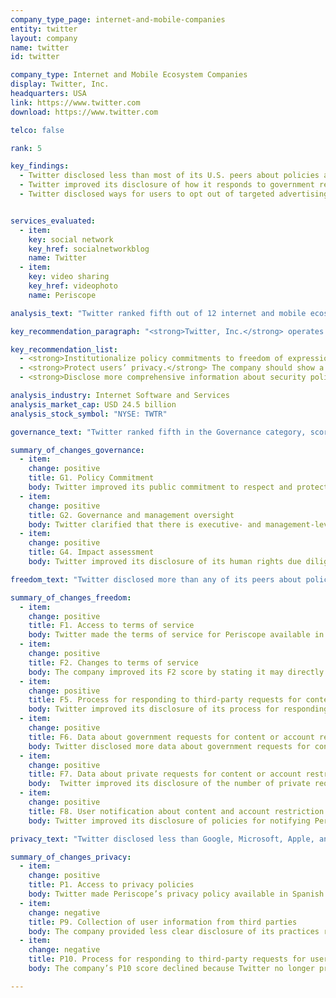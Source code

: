 ```yaml
---
company_type_page: internet-and-mobile-companies
entity: twitter
layout: company
name: twitter
id: twitter

company_type: Internet and Mobile Ecosystem Companies
display: Twitter, Inc.
headquarters: USA
link: https://www.twitter.com
download: https://www.twitter.com

telco: false

rank: 5

key_findings:
  - Twitter disclosed less than most of its U.S. peers about policies affecting users’ privacy, but disclosed more about policies affecting freedom of expression than any company in the Index.
  - Twitter improved its disclosure of how it responds to government requests to remove content and restrict accounts.
  - Twitter disclosed ways for users to opt out of targeted advertising, which indicates that targeted advertising is on by default. It also disclosed it does not respond to “Do Not Track” signals from users asking the company not to track them across third-party websites.


services_evaluated:
  - item:
    key: social network
    key_href: socialnetworkblog
    name: Twitter
  - item:
    key: video sharing
    key_href: videophoto
    name: Periscope

analysis_text: "Twitter ranked fifth out of 12 internet and mobile ecosystem companies, disclosing less about its policies affecting privacy than most of its U.S. peers. The company’s score improved in the 2018 Index due to improved public commitments to users’ freedom of expression and greater clarity in its transparency reporting on content removal requests. However, Twitter’s privacy score declined due to a change in its privacy policy stating that the company no longer responds to “Do Not Track” signals, and a lack of clear examples about how it implements its process for responding to government or private requests for user information. In addition,<a href=\"https://www.congress.gov/bill/114th-congress/house-bill/2048\" target=\"_blank\">U.S. law</a> prevents companies from disclosing the exact number of government requests for stored and real-time user information they receive, which prevented Twitter from being fully transparent in that area."

key_recommendation_paragraph: "<strong>Twitter, Inc.</strong> operates a global social sharing platform with products and services that allow users to create, share, and find content on the Twitter social network and to livestream videos on Periscope. Twitter also provides advertising services and developer tools."

key_recommendation_list:
  - <strong>Institutionalize policy commitments to freedom of expression and privacy.</strong> Twitter should disclose whether and how it is implementing mechanisms such as human rights impact assessments and employee training, to demonstrate that it has institutionalized commitments to respect users’ digital rights.
  - <strong>Protect users’ privacy.</strong> The company should show a stronger commitment to protect users' privacy by not sharing users' information for targeted advertising unless they opt in. It should also commit to respect signals from users to not track them across third-party websites.
  - <strong>Disclose more comprehensive information about security policies and practices.</strong> Twitter should improve its disclosure of its internal processes for keeping user data secure, including the company’s policies for responding to data breaches.

analysis_industry: Internet Software and Services
analysis_market_cap: USD 24.5 billion
analysis_stock_symbol: "NYSE: TWTR"

governance_text: "Twitter ranked fifth in the Governance category, scoring lower than most U.S. internet and mobile ecosystem companies evaluated, despite some notable improvements. The company strengthened its public commitment to respect users’ freedom of expression and privacy (G1), improved its disclosure of senior-level oversight over these issues (G2), and disclosed a commitment to conduct human rights risk assessments when launching new products or entering into new markets (G4). While it disclosed that it regularly engages with a range of stakeholders on freedom of expression and privacy issues (G5), Twitter is not a member of a multi-stakeholder initiative like the Global Network Initiative (GNI), whose members not only make commitments but also undergo independent assessments to verify whether they have implemented and institutionalized them. As a result, Twitter’s disclosure in the Governance category suffered compared to its GNI peers."

summary_of_changes_governance:
  - item:
    change: positive
    title: G1. Policy Commitment
    body: Twitter improved its public commitment to respect and protect freedom of expression and privacy rights by publishing a new policy ("Defending and respecting the rights of people using our service") that articulates a clear commitment to defend users' rights.
  - item:
    change: positive
    title: G2. Governance and management oversight
    body: Twitter clarified that there is executive- and management-level oversight over freedom of expression and privacy issues within the company.
  - item:
    change: positive
    title: G4. Impact assessment
    body: Twitter improved its disclosure of its human rights due diligence practices by explaining that it evaluates risks associated with launching new activities, services, or entering into new markets.

freedom_text: "Twitter disclosed more than any of its peers about policies affecting freedom of expression.<br /><br /><strong>Content and account restrictions:</strong> Twitter disclosed more than any other internet and mobile ecosystem company about its process for terms of service enforcement (F3, F4, F8). It disclosed more than most other companies about why it may restrict content or accounts (F3). It was one of only four companies, including Facebook, Microsoft, and Google, to disclose any data about its terms of service enforcement, reporting the number of accounts it restricted due to terrorist content and from legal requests to remove content or restrict accounts for violating Twitter’s rules (F4). However, the data did not include all of the actions the company might take to enforce its rules.<br /><br /><strong>Content and account restriction requests:</strong> Twitter disclosed less than Google and Oath about how it handles government and private requests to restrict content or accounts (F5-F7). It disclosed more data about government requests to restrict content or accounts than several of its U.S. peers (F6), and it provided more data than any other company about private requests to restrict content or accounts (F7).<br /><br /><strong>Identity policy:</strong> Twitter and Microsoft were the only two internet and mobile ecosystem companies that disclosed that they <a href=\"https://help.twitter.com/articles/41949?lang=en\" target=\"_blank\">do not require users to verify their identity</a> with a government-issued ID or other information tied to their offline identity (F11)."

summary_of_changes_freedom:
  - item:
    change: positive
    title: F1. Access to terms of service
    body: Twitter made the terms of service for Periscope available in Spanish.
  - item:
    change: positive
    title: F2. Changes to terms of service
    body: The company improved its F2 score by stating it may directly notify Periscope users of changes to its terms of service policy.
  - item:
    change: positive
    title: F5. Process for responding to third-party requests for content or account restriction
    body: Twitter improved its disclosure of its process for responding to requests to remove content or restrict accounts, from foreign governments and private parties, and provided examples of how it responds to government requests.
  - item:
    change: positive
    title: F6. Data about government requests for content or account restriction
    body: Twitter disclosed more data about government requests for content and account restrictions it received for Periscope, including the number of accounts affected, pieces of content specified for removal, and the number of such requests with which it complied.
  - item:
    change: positive
    title: F7. Data about private requests for content or account restriction
    body:  Twitter improved its disclosure of the number of private requests for content and account removals or restrictions it received and with which it complied.
  - item:
    change: positive
    title: F8. User notification about content and account restriction
    body: Twitter improved its disclosure of policies for notifying Periscope users when their content has been removed due to copyright restrictions, or when their account has been restricted.

privacy_text: "Twitter disclosed less than Google, Microsoft, Apple, and Oath about policies affecting users’ privacy, but more than Facebook.<br /><br /><strong>Handling of user information:</strong> Twitter offered more information than all other internet and mobile ecosystem companies about how it handles user information, but still fell short of Index benchmarks (P3-P9). It clearly disclosed what types of user information it collects (P3), but was less clear about what information it shares and with whom (P4). It disclosed more than any other company about how long it retains user information (P6), but disclosed little about whether users could access the information the company holds about them (P8). The company provides users with options for controlling how their information is collected for targeted advertising, suggesting targeted advertising is on by default (P7). Twitter’s revised privacy policy made its practices of tracking users across third-party websites less clear (P9). The company also disclosed it no longer respects “Do Not Track” (DNT) signals (P9).<br /><br /><strong>Requests for user information:</strong> Twitter disclosed more than most of its peers, apart from Microsoft and Google, about how it handles government and private requests to hand over use data (P10-P12). Like most companies, it clearly disclosed its processes for responding to government requests for user information, but not for private requests it received (P10). It tied with Facebook for disclosing the most data on government and private requests for user information it received (P11).<br /><br /><strong>Security:</strong> Twitter provided little information about its security policies, scoring higher than only Baidu, Samsung, and Tencent on these indicators (P13-P18). Like most companies, it failed to disclose any information about its policies for responding to data breaches (P15). It also lacked clear disclosure of whether it encrypts user communications and private content (P16)."

summary_of_changes_privacy:
  - item:
    change: positive
    title: P1. Access to privacy policies
    body: Twitter made Periscope’s privacy policy available in Spanish.
  - item:
    change: negative
    title: P9. Collection of user information from third parties
    body: The company provided less clear disclosure of its practices related to how it tracks users across the internet, and disclosed it no longer respects “Do Not Track” signals from users asking the company not to track  them on third-party websites.
  - item:
    change: negative
    title: P10. Process for responding to third-party requests for user information
    body: The company’s P10 score declined because Twitter no longer provide an example of how it implements its process to respond to private requests.

---
```

